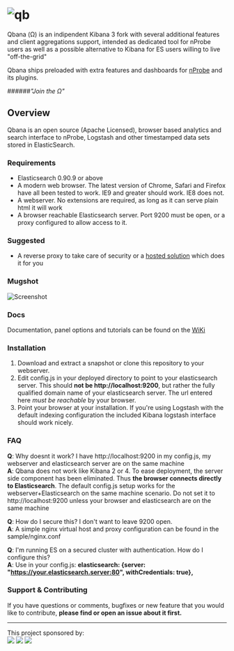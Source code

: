 # ![qb](https://raw.githubusercontent.com/QXIP/Qbana/master/src/img/qb.png) 
Qbana (Ω) is an indipendent Kibana 3 fork with several additional features and client aggregations support,
intended as dedicated tool for nProbe users as well as a possible alternative to Kibana for ES users willing to live "off-the-grid"

Qbana ships preloaded with extra features and dashboards for [nProbe](http://www.ntop.org/products/nprobe/) and its plugins.

######<i>"Join the Ω"</i></font>

## Overview

Qbana is an open source (Apache Licensed), browser based analytics and search interface to nProbe,
Logstash and other timestamped data sets stored in ElasticSearch. 

### Requirements
* Elasticsearch 0.90.9 or above
* A modern web browser. The latest version of Chrome, Safari and Firefox have all been tested to
work. IE9 and greater should work. IE8 does not.
* A webserver. No extensions are required, as long as it can serve plain html it will work
* A browser reachable Elasticsearch server. Port 9200 must be open, or a proxy configured to allow
access to it.

### Suggested
* A reverse proxy to take care of security or a [hosted solution](http://facetflow.com) which does it for you

### Mugshot
![Screenshot](http://i.imgur.com/9gXTKCd.png)

### Docs

Documentation, panel options and tutorials can be found on the [WiKi](https://github.com/QXIP/Qbana/wiki)
### Installation

1. Download and extract a snapshot or clone this repository to your webserver.
2. Edit config.js in your deployed directory to point to your elasticsearch server. This should __not be
http://localhost:9200__, but rather the fully qualified domain name of your elasticsearch server.
The url entered here _must be reachable_ by your browser.
3. Point your browser at your installation. If you're using Logstash with the default indexing
configuration the included Kibana logstash interface should work nicely.



### FAQ
__Q__: Why doesnt it work? I have http://localhost:9200 in my config.js, my webserver and elasticsearch
server are on the same machine  
__A__: Qbana does not work like Kibana 2 or 4. To ease deployment, the server side
component has been eliminated. Thus __the browser connects directly to Elasticsearch__. The default
config.js setup works for the webserver+Elasticsearch on the same machine scenario. Do not set it
to http://localhost:9200 unless your browser and elasticsearch are on the same machine

__Q__: How do I secure this? I don't want to leave 9200 open.  
__A__: A simple nginx virtual host and proxy configuration can be found in the sample/nginx.conf


__Q__: I'm running ES on a secured cluster with authentication. How do I configure this?  
__A__: Use in your config.js: **elasticsearch: {server: "https://your.elasticsearch.server:80", withCredentials: true},**



### Support & Contributing

If you have questions or comments, bugfixes or new feature that you would like to contribute, **please find or open an issue about it first.** 




---

This project sponsored by: 
<br>
<a href="http://qxip.net" target="_blank"><img src="http://www.sipcapture.org/data/images/qxip.png"></a> <a href="http://ntop.org" target="_blank"><img src="http://www.ntop.org/wp-content/uploads/2011/08/logo_new_m.png"></a> <a href="http://facetflow.com" target="_blank"><img src="http://i.imgur.com/cIvYisr.png"></a>
